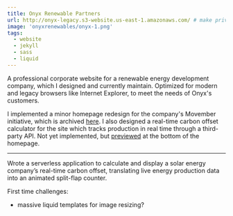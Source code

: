 ```yaml
---
title: Onyx Renewable Partners
url: http://onyx-legacy.s3-website.us-east-1.amazonaws.com/ # make private
image: 'onyxrenewables/onyx-1.png'
tags:
  - website
  - jekyll
  - sass
  - liquid
---
```


A professional corporate website for a renewable energy development
company, which I designed and currently maintain. Optimized for
modern and legacy browsers like Internet Explorer, to meet the needs
of Onyx's customers.

I implemented a minor homepage redesign for the company's Movember
initiative, which is archived
[here](http://onyx-movember.s3-website.us-east-1.amazonaws.com/).
I also designed a real-time carbon offset calculator for the site
which tracks production in real time through a third-party API. Not
yet implemented, but
[previewed](http://onyx-carbon-offset.s3-website.us-east-2.amazonaws.com/)
at the bottom of the homepage.

---

Wrote a serverless application to calculate and display a solar energy
company’s real-time carbon offset, translating live energy production data into
an animated split-flap counter.

First time challenges:

- massive liquid templates for image resizing?
